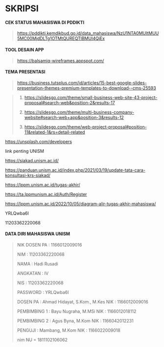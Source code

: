 # SKRIPSI

#### CEK STATUS MAHASISWA DI PDDIKTI
> https://pddikti.kemdikbud.go.id/data_mahasiswa/NzU1NTA0MUItMUU5MC00MjdDLTg1OTMtQUREQTlBMUI4QjEx

#### TOOL DESAIN APP
> https://balsamiq-wireframes.appspot.com/

#### TEMA PRESENTASI
> https://business.tutsplus.com/id/articles/15-best-google-slides-presentation-themes-premium-templates-to-download--cms-25593

> 1. https://slidesgo.com/theme/small-business-web-site-43-project-proposal#search-web&position-2&results-17
>
> 2. https://slidesgo.com/theme/multi-business-company-website#search-web+app&position-3&results-12
> 
> 3. https://slidesgo.com/theme/web-project-proposal#position-11&related-1&rs=detail-related

https://unsplash.com/developers

link penting UNISM

https://siakad.unism.ac.id/

https://panduan.unism.ac.id/index.php/2021/03/19/update-tata-cara-konsultasi-krs-siakad/ 

https://lppm.unism.ac.id/tugas-akhir/

https://ta.lppmunism.ac.id/Auth/Register

https://lppm.unism.ac.id/2022/10/05/diagram-alir-tugas-akhir-mahasiswa/

YRLQwba6I

11203362220068

#### DATA DIRI MAHASISWA UNISM
> 
> NIK DOSEN PA : 1166012009016
> 
> NIM : 11203362220068
> 
> NAMA : Hadi Rusadi
> 
> ANGKATAN : IV
> 
> NIS : 11203362220068
> 
> PASSWORD : YRLQwba6I
> 
> DOSEN PA : Ahmad Hidayat, S.Kom., M.Kes
> NIK : 1166012009016
> 
> PEMBIMBING 1 : Bayu Nugraha, M.MSi
> NIK : 1166012018112
> 
> PEMBIMBING 2 : Agus Byna, M.Kom
> NIK : 1166042012231
> 
> PENGUJI : Mambang, M.Kom
> NIK : 1166022009018
> 
> nim NU = 1811102106062
